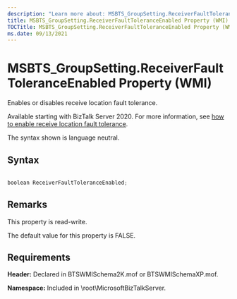 ```yaml
---
description: "Learn more about: MSBTS_GroupSetting.ReceiverFaultToleranceEnabled Property (WMI)"
title: MSBTS_GroupSetting.ReceiverFaultToleranceEnabled Property (WMI)
TOCTitle: MSBTS_GroupSetting.ReceiverFaultToleranceEnabled Property (WMI)
ms.date: 09/13/2021
---
```


# MSBTS\_GroupSetting.ReceiverFaultToleranceEnabled Property (WMI)

 

Enables or disables receive location fault tolerance.

Available starting with BizTalk Server 2020. For more information, see [how to enable receive location fault tolerance](../biztalk/core/how-to-enable-receive-location-fault-tolerance.md).

The syntax shown is language neutral.

## Syntax

```C#
  
boolean ReceiverFaultToleranceEnabled;  
```

## Remarks

This property is read-write.

The default value for this property is FALSE.

## Requirements

**Header:** Declared in BTSWMISchema2K.mof or BTSWMISchemaXP.mof.

**Namespace:** Included in \\root\\MicrosoftBizTalkServer.
